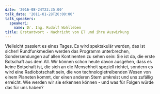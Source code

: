 ```yaml
---
date: '2016-08-24T23:35:00'
talk_date: '2011-01-28T20:00:00'
talk_speakers:
  speaker1:
    name: Dr. Ing. Rudolf Wohlleben
title: Erstantwort - Nachricht von ET und ihre Auswirkung
---
```

Vielleicht passiert es eines Tages. Es wird spektakulär werden, das ist sicher! Rundfunkmedien werden das Programm unterbrechen, Sondersendungen auf allen Kontinenten zu sehen sein: Sie ist da, die erste Botschaft aus dem All. Wir können schon heute davon ausgehen, dass es keine Botschaft ist, die sich an die Menschheit speziell richtet, sondern es wird eine Radiobotschaft sein, die von technologietreibenden Wesen von einem Planeten kommt, der einen anderen Stern umkreist und uns zufällig erreicht. 
Wie werden wir sie erkennen können - und was für Folgen würde das für uns haben?
